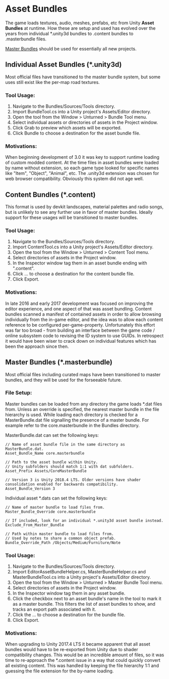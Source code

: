 Asset Bundles
=============

The game loads textures, audio, meshes, prefabs, etc from Unity __Asset Bundles__ at runtime. How these are setup and used has evolved over the years from individual *.unity3d bundles to .content bundles to .masterbundle files.

[Master Bundles](#master-bundles) should be used for essentially all new projects.

Individual Asset Bundles (*.unity3d)
-----------------------------------

Most official files have transitioned to the master bundle system, but some uses still exist like the per-map road textures.

### Tool Usage:

1. Navigate to the Bundles/Sources/Tools directory.
2. Import BundleTool.cs into a Unity project's Assets/Editor directory.
3. Open the tool from the Window > Unturned > Bundle Tool menu.
4. Select individual assets or directories of assets in the Project window.
5. Click Grab to preview which assets will be exported.
6. Click Bundle to choose a destination for the asset bundle file.

### Motivations:

When beginning development of 3.0 it was key to support runtime loading of custom modded content. At the time files in asset bundles were loaded by name without extension, so each game type looked for specific names like "Item", "Object", "Animal", etc. The .unity3d extension was chosen for web browser compatibility. Obviously this system did not age well.

Content Bundles (*.content)
---------------------------

This format is used by devkit landscapes, material palettes and radio songs, but is unlikely to see any further use in favor of master bundles. Ideally support for these usages will be transitioned to master bundles.

### Tool Usage:

1. Navigate to the Bundles/Sources/Tools directory.
2. Import ContentTool.cs into a Unity project's Assets/Editor directory.
3. Open the tool from the Window > Unturned > Content Tool menu.
4. Select directories of assets in the Project window.
5. In the Inspector window tag them in an asset bundle ending with ".content".
6. Click ... to choose a destination for the content bundle file.
7. Click Export.

### Motivations:

In late 2016 and early 2017 development was focused on improving the editor experience, and one aspect of that was asset bundling. Content bundles scanned a manifest of contained assets in order to allow browsing individually from the in-game editor, and the idea was to allow each content reference to be configured per-game-property. Unfortunately this effort was far too broad - from building an interface between the game code / online subsystem code to revising the ID system to use GUIDs. In retrospect it would have been wiser to crack down on individual features which has been the approach since then.

Master Bundles (*.masterbundle)
-------------------------------

Most official files including curated maps have been transitioned to master bundles, and they will be used for the forseeable future.

### File Setup:

Master bundles can be loaded from any directory the game loads *.dat files from. Unless an override is specified, the nearest master bundle in the file hierarchy is used. While loading each directory is checked for a MasterBundle.dat file signalling the presence of a master bundle. For example refer to the core.masterbundle in the Bundles directory.

MasterBundle.dat can set the following keys:

	// Name of asset bundle file in the same directory as MasterBundle.dat.
	Asset_Bundle_Name core.masterbundle

	// Path to the asset bundle within Unity.
	// Unity subfolders should match 1:1 with dat subfolders.
	Asset_Prefix Assets/CoreMasterBundle

	// Version 3 is Unity 2018.4 LTS. Older versions have shader consolidation enabled for backwards compatibility.
	Asset_Bundle_Version 3

Individual asset *.dats can set the following keys:

	// Name of master bundle to load files from.
	Master_Bundle_Override core.masterbundle

	// If included, look for an individual *.unity3d asset bundle instead.
	Exclude_From_Master_Bundle

	// Path within master bundle to load files from.
	// Used by notes to share a common object prefab.
	Bundle_Override_Path /Objects/Medium/Furniture/Note

### Tool Usage:

1. Navigate to the Bundles/Sources/Tools directory.
2. Import EditorAssetBundleHelper.cs, MasterBundleHelper.cs and MasterBundleTool.cs into a Unity project's Assets/Editor directory.
3. Open the tool from the Window > Unturned > Master Bundle Tool menu.
4. Select directories of assets in the Project window.
5. In the Inspector window tag them in any asset bundle.
6. Click the checkbox next to an asset bundle's name in the tool to mark it as a master bundle. This filters the list of asset bundles to show, and tracks an export path associated with it.
7. Click the ... to choose a destination for the bundle file.
8. Click Export.

### Motivations:

When upgrading to Unity 2017.4 LTS it became apparent that all asset bundles would have to be re-exported from Unity due to shader compatibility changes. This would be an incredible amount of files, so it was time to re-approach the *.content issue in a way that could quickly convert all existing content. This was handled by keeping the file hierarchy 1:1 and guessing the file extension for the by-name loading.
